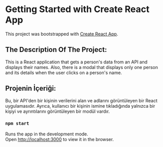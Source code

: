 # Getting Started with Create React App

This project was bootstrapped with [Create React App](https://github.com/facebook/create-react-app).

## The Description Of The Project:

This is a React application that gets a person's data from an API and displays their names. Also, there is a modal that displays only one person and its details when the user clicks on a person's name.

## Projenin İçeriği:

Bu, bir API'den bir kişinin verilerini alan ve adlarını görüntüleyen bir React uygulamasıdır. Ayrıca, kullanıcı bir kişinin ismine tıkladığında yalnızca bir kişiyi ve ayrıntılarını görüntüleyen bir modül vardır.

### `npm start`

Runs the app in the development mode.\
Open [http://localhost:3000](http://localhost:3000) to view it in the browser.

